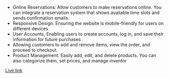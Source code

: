 * Online Reservations: Allow customers to make reservations online. You can integrate a reservation system that shows available time slots and sends confirmation emails.
*  Responsive Design. Ensuring the website is mobile-friendly for users on different devices
* User Accounts, Enabling users to create accounts, log in, and save their information for future purchases
* Allowing customers to add and remove items, view the order, and proceed to checkout.
*  Product Management. Easily add, edit, and delete products. You can also categorize them, set prices, and manage inventor

[Live link](https://lively-moonbeam-091ae5.netlify.app/)